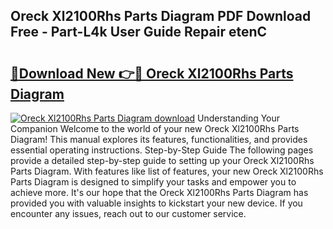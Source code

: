 ## Oreck Xl2100Rhs Parts Diagram PDF Download Free - Part-L4k User Guide Repair etenC

# <h2><a href="http://dfme8bv.blite.top/?on=Oreck+Xl2100Rhs+Parts+Diagram">🔗Download New 👉🔴 Oreck Xl2100Rhs Parts Diagram</a></h2>

[![Oreck Xl2100Rhs Parts Diagram download](https://i.imgur.com/lujVjoI.png)](http://dfme8bv.blite.top/?on=Oreck+Xl2100Rhs+Parts+Diagram)
Understanding Your Companion Welcome to the world of your new Oreck Xl2100Rhs Parts Diagram! This manual explores its features, functionalities, and provides essential operating instructions. Step-by-Step Guide The following pages provide a detailed step-by-step guide to setting up your Oreck Xl2100Rhs Parts Diagram. With features like list of features, your new Oreck Xl2100Rhs Parts Diagram is designed to simplify your tasks and empower you to achieve more. It's our hope that the Oreck Xl2100Rhs Parts Diagram has provided you with valuable insights to kickstart your new device. If you encounter any issues, reach out to our customer service.
